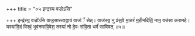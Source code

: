 +++
title = "०५ इन्द्रस्य वज्रोऽसि"

+++
इन्द्र॑स्य॒ वज्रो॑ऽसि वाज॒सास्त्वया॒यं वाज॑ँ सेत्। वाज॑स्य॒ नु प्र॑स॒वे मा॒तरं॑ म॒हीमदि॑तिं॒ नाम॒ वच॑सा करामहे। यस्या॑मि॒दं विश्वं॒ भुव॑नमावि॒वेश॒ तस्यां॑ नो दे॒वः स॑वि॒ता धर्म॑ साविषत् ॥५॥
